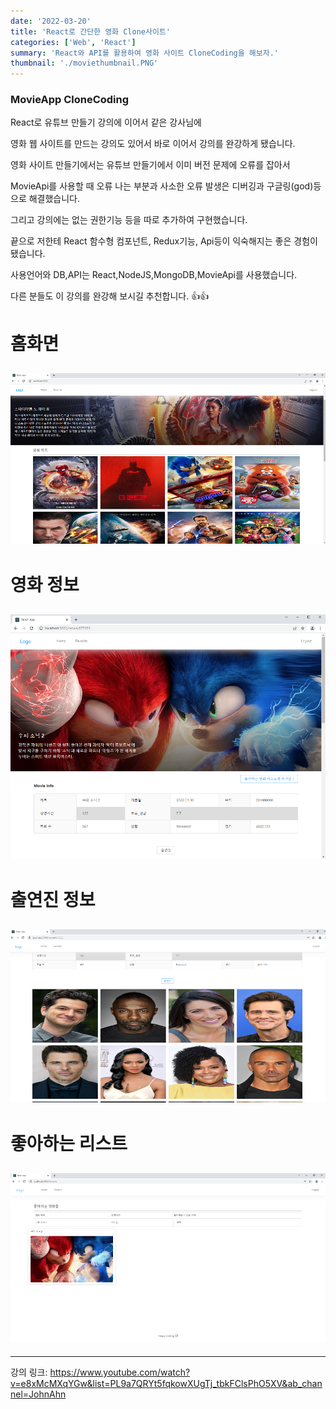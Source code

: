```yaml
---
date: '2022-03-20'
title: 'React로 간단한 영화 Clone사이트'
categories: ['Web', 'React']
summary: 'React와 API를 활용하여 영화 사이트 CloneCoding을 해보자.'
thumbnail: './moviethumbnail.PNG'
---
```


### MovieApp CloneCoding

React로 유튜브 만들기 강의에 이어서 같은 강사님에

영화 웹 사이트를 만드는 강의도 있어서 바로 이어서 강의를 완강하게 됐습니다.

영화 사이트 만들기에서는 유튜브 만들기에서 이미 버전 문제에 오류를 잡아서

MovieApi를 사용할 때 오류 나는 부분과 사소한 오류 발생은 디버깅과 구글링(god)등으로 해결했습니다.

그리고 강의에는 없는 권한기능 등을 따로 추가하여 구현했습니다.

끝으로 저한테 React 함수형 컴포넌트, Redux기능, Api등이 익숙해지는 좋은 경험이 됐습니다.

사용언어와 DB,API는 React,NodeJS,MongoDB,MovieApi를 사용했습니다.

다른 분들도 이 강의를 완강해 보시길 추천합니다. 👍👍

# 홈화면

## ![file:///C:/Reactblog/LEEBLOG/static/movie/movieCloneHome.PNG](../static/movie/movieCloneHome.PNG)

# 영화 정보

## ![file:///C:/Reactblog/LEEBLOG/static/movie/movieCloneDetail.PNG](../static/movie/movieCloneDetail.PNG)

# 출연진 정보

## ![file:///C:/Reactblog/LEEBLOG/static/movie/movieCloneDetail2.PNG](../static/movie/movieCloneDetail2.PNG)

# 좋아하는 리스트

## ![file:///C:/Reactblog/LEEBLOG/static/movie/movieCloneFavirite.PNG](../static/movie/movieCloneFavirite.PNG)

---

강의 링크: https://www.youtube.com/watch?v=e8xMcMXqYGw&list=PL9a7QRYt5fqkowXUgTj_tbkFClsPhO5XV&ab_channel=JohnAhn
